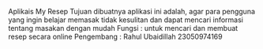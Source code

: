 Aplikais My 
Resep	Tujuan dibuatnya aplikasi ini adalah, agar para pengguna yang ingin belajar memasak tidak kesulitan dan dapat mencari informasi tentang masakan dengan mudah
Fungsi : untuk mencari dan membuat resep secara online
Pengembang : Rahul Ubaidillah 23050974169
